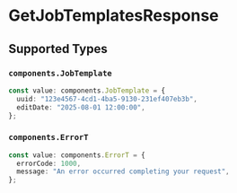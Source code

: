 # GetJobTemplatesResponse


## Supported Types

### `components.JobTemplate`

```typescript
const value: components.JobTemplate = {
  uuid: "123e4567-4cd1-4ba5-9130-231ef407eb3b",
  editDate: "2025-08-01 12:00:00",
};
```

### `components.ErrorT`

```typescript
const value: components.ErrorT = {
  errorCode: 1000,
  message: "An error occurred completing your request",
};
```


